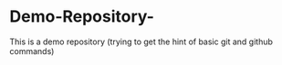 # Demo-Repository-
This is a demo repository (trying to get the hint of basic git and github commands)
